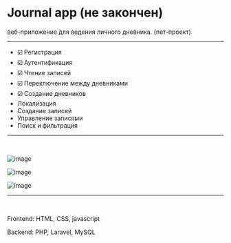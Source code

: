 <h1>Journal app (не закончен)</h1>

<p>веб-приложение для ведения личного дневника. (пет-проект)</p>

<hr>

<ul>
    <li>&#9745;&#65039; Регистрация </li>
    <li>&#9745;&#65039; Аутентификация </li>
    <li>&#9745;&#65039; Чтение записей</li>
    <li>&#9745;&#65039; Переключение между дневниками</li>
    <li>&#9745;&#65039; Создание дневников</li>
    <li>Локализация</li>
    <li>Создание записей</li>
    <li>Управление записями</li>
    <li>Поиск и фильтрация</li>
</ul>

<hr>
<br>

![image](https://github.com/AidanaWeb/Journal-app/assets/147721868/9085324d-81b9-4761-ad1e-135a0ea89aa9)

![image](https://github.com/AidanaWeb/Journal-app/assets/147721868/0bdc77c8-7a43-4704-9793-4dca8a7190bb)

![image](https://github.com/AidanaWeb/Journal-app/assets/147721868/f3a13064-3ae1-49ee-bc7a-6d65bb1b4013)

<hr>
<br>
<p>Frontend: HTML, CSS, javascript</p>
<p>Backend: PHP, Laravel, MySQL</p>
